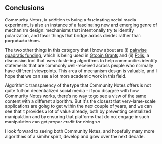 ## Conclusions

Community Notes, in addition to being a fascinating social media experiment, is also an instance of a fascinating new and emerging genre of mechanism design: mechanisms that intentionally try to identify polarization, and favor things that bridge across divides rather than perpetuate them.

The two other things in this category that I know about are (i) [pairwise quadratic funding](https://ethresear.ch/t/pairwise-coordination-subsidies-a-new-quadratic-funding-design/5553), which is being used in [Gitcoin Grants](https://grants.gitcoin.co/) and (ii) [Polis](https://pol.is), a discussion tool that uses clustering algorithms to help communities identify statements that are commonly well-received across people who normally have different viewpoints. This area of mechanism design is valuable, and I hope that we can see a lot more academic work in this field.

Algorithmic transparency of the type that Community Notes offers is not quite full-on decentralized social media - if you disagree with how Community Notes works, there's no way to go see a view of the same content with a different algorithm. But it's the closest that very-large-scale applications are going to get within the next couple of years, and we can see that it provides a lot of value already, both by preventing centralized manipulation and by ensuring that platforms that do not engage in such manipulation can get proper credit for doing so.

I look forward to seeing both Community Notes, and hopefully many more algorithms of a similar spirit, develop and grow over the next decade.